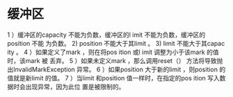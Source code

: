 # 缓冲区
1 ）缓冲区的capacity 不能为负数，缓冲区的l imit 不能为负数，缓冲区的position 不能
为负数。
2) position 不能大于其limit 。
3) limit 不能大于其capac ity 。
4 ）如果定义了mark ，则在将pos ition 或l imit 调整为小于该mark 的值时，该mark 被
丢弃。
5 ）如果未定义mark ，那么调用reset（） 方法将导致抛出InvalidMarkException 异常。
6 ）如果position 大于新的limit ，则position 的值就是新limit 的值。
7 ）当limit 和position 值一样时，在指定的pos ition 写入数据时会出现异常，因为此位
置是被限制的。